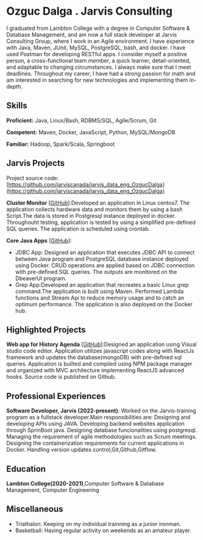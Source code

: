 # Ozguc Dalga . Jarvis Consulting

I graduated from Lambton College with a degree in Computer Software & Database Management, and am now a full stack developer at Jarvis Consulting Group, where I work in an Agile environment. I have experience with Java, Maven, JUnit, MySQL, PostgreSQL, bash, and docker. I have used Postman for developing RESTful apps. I consider myself a positive person, a cross-functional team member, a quick learner, detail-oriented, and adaptable to changing circumstances. I always make sure that I meet deadlines. Throughout my career, I have had a strong passion for math and am interested in searching for new technologies and implementing them in-depth.

## Skills

**Proficient:** Java, Linux/Bash, RDBMS/SQL, Agile/Scrum, Git

**Competent:** Maven, Docker, JavaScript, Python, MySQL/MongoDB

**Familiar:** Hadoop, Spark/Scala, Springboot

## Jarvis Projects

Project source code: [https://github.com/jarviscanada/jarvis_data_eng_OzgucDalga](https://github.com/jarviscanada/jarvis_data_eng_OzgucDalga)


**Cluster Monitor** [[GitHub](https://github.com/jarviscanada/jarvis_data_eng_OzgucDalga/tree/master/linux_sql)]:Developed an application in Linux centos7. The application collects hardware data and monitors them by using a bash Script.The data is stored in Postgresql instance deployed in docker. Throughouht testing, application is tested by using a simplified pre-defined SQL queries. The application is scheduled using crontab.  

**Core Java Apps** [[GitHub](https://github.com/jarviscanada/jarvis_data_eng_OzgucDalga/tree/master/core_java)]:
      
  - JDBC App: Designed an application that executes JDBC API to connect between Java program and PostgreSQL database instance deployed using Docker. CRUD operations are applied based on JDBC connection with pre-defined SQL queries. The outputs are monitored on the DbeaverUI program.                                                
  - Grep App:Developed an application that recreates a basic Linux grep command.The application is built using Maven. Performed Lambda functions and Stream Api to reduce memory usage and to catch an optimum performance. The application is also deployed on the Docker hub.

## Highlighted Projects
**Web app for History Agenda** [[GitHub](https://github.com/ozgucdlg/mernStackHistoryAgendar)]:Designed an application using Visual studio code editor. Application utilizes javascript codes along with ReactJs framework and updates the database(mongoDB) with pre-defined sql queries. Application is builted and compiled using NPM package manager and organized with MVC architecture implementing ReactJS advanced hooks. Source code is published on Github.

## Professional Experiences

**Software Developer, Jarvis (2022-present)**: Worked on the Jarvis-training program as a fullstack developer.Main responsibilities are: Designing and developing  APIs using JAVA. Developing backend websites application through SprinBoot java. Designing database funcionalities using postgresql. Managing the  requirement of agile methodologies such as Scrum meetings. Designing the containerization requirements for current applications in Docker. Handling version updates control,Git,Github,Gitflow. 
                    
## Education
**Lambton College(2020-2021)**,Computer Software & Database Management, Computer Engineering

## Miscellaneous
- Triathalon: Keeping on my individual trainning as a junior ironman.                             
- Basketball: Having regular activity on weekends as an amateur player.

